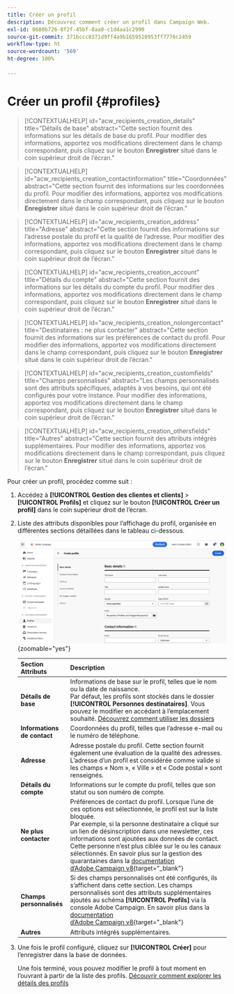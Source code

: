 ```yaml
---
title: Créer un profil
description: Découvrez comment créer un profil dans Campaign Web.
exl-id: 0680b726-8f2f-45bf-8aa0-c1d4aa1c2990
source-git-commit: 371bccc8371d9ff4a9b1659510953ff7776c2459
workflow-type: ht
source-wordcount: '569'
ht-degree: 100%

---
```


# Créer un profil {#profiles}

>[!CONTEXTUALHELP]
>id="acw_recipients_creation_details"
>title="Détails de base"
>abstract="Cette section fournit des informations sur les détails de base du profil. Pour modifier des informations, apportez vos modifications directement dans le champ correspondant, puis cliquez sur le bouton **Enregistrer** situé dans le coin supérieur droit de l’écran."

>[!CONTEXTUALHELP]
>id="acw_recipients_creation_contactinformation"
>title="Coordonnées"
>abstract="Cette section fournit des informations sur les coordonnées du profil. Pour modifier des informations, apportez vos modifications directement dans le champ correspondant, puis cliquez sur le bouton **Enregistrer** situé dans le coin supérieur droit de l’écran."

>[!CONTEXTUALHELP]
>id="acw_recipients_creation_address"
>title="Adresse"
>abstract="Cette section fournit des informations sur l’adresse postale du profil et la qualité de l’adresse. Pour modifier des informations, apportez vos modifications directement dans le champ correspondant, puis cliquez sur le bouton **Enregistrer** situé dans le coin supérieur droit de l’écran."

>[!CONTEXTUALHELP]
>id="acw_recipients_creation_account"
>title="Détails du compte"
>abstract="Cette section fournit des informations sur les détails du compte du profil. Pour modifier des informations, apportez vos modifications directement dans le champ correspondant, puis cliquez sur le bouton **Enregistrer** situé dans le coin supérieur droit de l’écran."

>[!CONTEXTUALHELP]
>id="acw_recipients_creation_nolongercontact"
>title="Destinataires : ne plus contacter"
>abstract="Cette section fournit des informations sur les préférences de contact du profil. Pour modifier des informations, apportez vos modifications directement dans le champ correspondant, puis cliquez sur le bouton **Enregistrer** situé dans le coin supérieur droit de l’écran."

>[!CONTEXTUALHELP]
>id="acw_recipients_creation_customfields"
>title="Champs personnalisés"
>abstract="Les champs personnalisés sont des attributs spécifiques, adaptés à vos besoins, qui ont été configurés pour votre instance. Pour modifier des informations, apportez vos modifications directement dans le champ correspondant, puis cliquez sur le bouton **Enregistrer** situé dans le coin supérieur droit de l’écran."

>[!CONTEXTUALHELP]
>id="acw_recipients_creation_othersfields"
>title="Autres"
>abstract="Cette section fournit des attributs intégrés supplémentaires. Pour modifier des informations, apportez vos modifications directement dans le champ correspondant, puis cliquez sur le bouton **Enregistrer** situé dans le coin supérieur droit de l’écran."

Pour créer un profil, procédez comme suit :

1. Accédez à **[!UICONTROL Gestion des clientes et clients]** > **[!UICONTROL Profils]** et cliquez sur le bouton **[!UICONTROL Créer un profil]** dans le coin supérieur droit de l’écran.

1. Liste des attributs disponibles pour l’affichage du profil, organisée en différentes sections détaillées dans le tableau ci-dessous.

   ![](assets/create-profile.png){zoomable=&quot;yes&quot;}

   | Section Attributs | Description |
   |  ---  |  ---  |
   | **Détails de base** | Informations de base sur le profil, telles que le nom ou la date de naissance.<br/>Par défaut, les profils sont stockés dans le dossier **[!UICONTROL Personnes destinataires]**. Vous pouvez le modifier en accédant à l’emplacement souhaité. [Découvrez comment utiliser les dossiers](../get-started/permissions.md#folders) |
   | **Informations de contact** | Coordonnées du profil, telles que l’adresse e-mail ou le numéro de téléphone. |
   | **Adresse** | Adresse postale du profil. Cette section fournit également une évaluation de la qualité des adresses. L’adresse d’un profil est considérée comme valide si les champs « Nom », « Ville » et « Code postal » sont renseignés. |
   | **Détails du compte** | Informations sur le compte du profil, telles que son statut ou son numéro de compte. |
   | **Ne plus contacter** | Préférences de contact du profil. Lorsque l’une de ces options est sélectionnée, le profil est sur la liste bloquée.<br/>Par exemple, si la personne destinataire a cliqué sur un lien de désinscription dans une newsletter, ces informations sont ajoutées aux données de contact. Cette personne n’est plus ciblée sur le ou les canaux sélectionnés. En savoir plus sur la gestion des quarantaines dans la [documentation d’Adobe Campaign v8](https://experienceleague.adobe.com/docs/campaign/campaign-v8/send/failures/quarantines.html?lang=fr){target="_blank"} |
   | **Champs personnalisés** | Si des champs personnalisés ont été configurés, ils s’affichent dans cette section. Les champs personnalisés sont des attributs supplémentaires ajoutés au schéma **[!UICONTROL Profils]** via la console Adobe Campaign. En savoir plus dans la [documentation d’Adobe Campaign v8](https://experienceleague.adobe.com/docs/campaign/campaign-v8/developer/shemas-forms/extend-schema.html?lang=fr){target="_blank"} |
   | **Autres** | Attributs intégrés supplémentaires. |

1. Une fois le profil configuré, cliquez sur **[!UICONTROL Créer]** pour l’enregistrer dans la base de données.

   Une fois terminé, vous pouvez modifier le profil à tout moment en l’ouvrant à partir de la liste des profils. [Découvrir comment explorer les détails des profils](profile-view.md)
